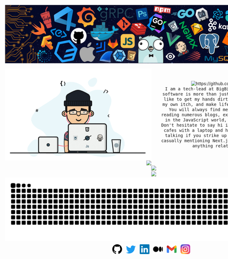 <div style="display: flex; flex-direction: column; align-items: center; position: absolute; width: 100%;">
    <!-- Header banner image -->
    <img src="assets/images/header.png" style="width: 100%;" />
    <br />

   <!-- About -->
   <div style="display: flex; flex-direction: row; align-items: center; width: 100%; padding: 0 2rem;" align="center">
        <img src="assets/images/programmer.gif" width="50%" alt="programmer GIF">

   <div style="margin-left: 2rem;">
            <!-- Profile view count -->
            <img src="https://komarev.com/ghpvc/?username=AbhayVAshokan" alt="https://github.com/AbhayVAshokan" />
            <br />
            <samp>I am a tech-lead at BigBinary 🧑‍💻. For me, building software is more than just a job — it's a passion. I like to get my hands dirty and build tools to solve my own itch, and make life easier for everyone else. You will always find me with endless open tabs, reading numerous blogs, experimenting with what's hot in the JavaScript world, or solving chess puzzles. Don't hesitate to say hi if you spot me at meetups or cafes with a laptop and headphones. I will not stop talking if you strike up a conversation with me by casually mentioning Next.js, React, Ruby on Rails, or anything related to chess 😄.
            </samp>
        </div>
    </div>

   <div style="display: flex; flex-direction: row; justify-content: center;"  align="center">
    <!-- Stats: https://github.com/lowlighter/metrics/ -->
    <img src=".github/metrics.classic.svg" width="50%"/>
    <div>
        <br />
        <img src=".github/metrics.plugin.languages.svg" style="width: 100%;" />
        <br />
        <img src=".github/metrics.plugin.followup.svg" style="width: 100%; margin: 0 0 0.75rem 0" />
    </div>
</div>

<div align="center">
<img src="https://spotify-github.abhay.app/api/spotify?background_color=0d1117&border_color=ffffff)" width="400px" />
</div>

<div align="center" style="margin-top: -30px;">
    <img src="https://raw.githubusercontent.com/AbhayVAshokan/AbhayVAshokan/output/github-contribution-grid-snake.svg" />
</div>

<div style="display: flex; flex-wrap: wrap; justify-content: center; width: 100%;" align="center">
    <a href="https://github.com/AbhayVAshokan" style="height: 2rem; width: 2rem; margin: 0.4rem;">
        <img src="./assets/icons/github.svg" />
    </a>

   <a href="https://twitter.com/abhayvashokan" style="height: 2rem; width: 2rem; margin: 0.4rem;">
            <img src="./assets/icons/twitter.svg" />
   </a>

   <a href="https://linkedin.com/in/abhayvashokan/" style="height: 2rem; width: 2rem; margin: 0.4rem;">
        <img src="./assets/icons/linkedin.svg" />
   </a>

   <a href="https://medium.com/@abhayvashokan" style="height: 2rem; width: 2rem; margin: 0.4rem;">
        <img src="./assets/icons/medium.svg" />
    </a>

   <a href="mailto:abhayvashokan@gmail.com" style="height: 2rem; width: 2rem; margin: 0.4rem;">
        <img src="./assets/icons/gmail.svg" />
    </a>

   <a href="https://instagram.com/__abhay_ashokan__" style="height: 2rem; width: 2rem; margin: 0.4rem;">
        <img src="./assets/icons/instagram.svg" />
    </a>
</div>
